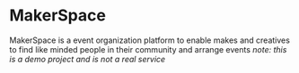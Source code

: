 # MakerSpace
 MakerSpace is a event organization platform to enable makes and creatives to find like minded people in their community and arrange events
 *note: this is a demo project and is not a real service*


